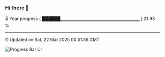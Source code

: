 ### Hi there 👋

⏳ Year progress { ██████▁▁▁▁▁▁▁▁▁▁▁▁▁▁▁▁▁▁▁▁▁▁▁▁ } 21.93 %

---

⏰ Updated on Sat, 22 Mar 2025 00:51:36 GMT

![Progress Bar CI](https://github.com/Shyam-Makwana/GitHub-Actions-Demo/workflows/Progress%20Bar%20CI/badge.svg)
